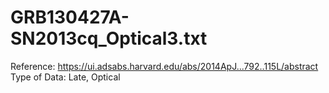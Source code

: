 # GRB130427A-SN2013cq_Optical3.txt

Reference: https://ui.adsabs.harvard.edu/abs/2014ApJ...792..115L/abstract
Type of Data: Late, Optical